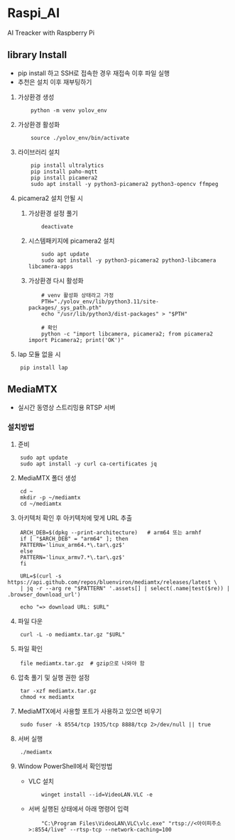 # Raspi_AI
AI Treacker with Raspberry Pi

## library Install
- pip install 하고 SSH로 접속한 경우 재접속 이후 파일 실행
- 추천은 설치 이후 재부팅하기

1. 가상환경 생성
    ```shell
        python -m venv yolov_env
    ```

2. 가상환경 활성화
    ```shell
        source ./yolov_env/bin/activate
    ```

3. 라이브러리 설치
    ```shell
        pip install ultralytics
        pip install paho-mqtt
        pip install picamera2
        sudo apt install -y python3-picamera2 python3-opencv ffmpeg
    ```

4. picamera2 설치 안될 시
    1. 가상환경 설정 풀기
        ```shell
            deactivate
        ```

    2. 시스템패키지에 picamera2 설치
        ```shell
            sudo apt update
            sudo apt install -y python3-picamera2 python3-libcamera libcamera-apps
        ```

    3. 가상환경 다시 활성화
        ```shell
            # venv 활성화 상태라고 가정
            PTH="./yolov_env/lib/python3.11/site-packages/_sys_path.pth"
            echo "/usr/lib/python3/dist-packages" > "$PTH"

            # 확인
            python -c "import libcamera, picamera2; from picamera2 import Picamera2; print('OK')"
        ```

5. lap 모듈 없을 시
```shell
    pip install lap
```

## MediaMTX
- 실시간 동영상 스트리밍용 RTSP 서버

### 설치방법

1. 준비
```shell
    sudo apt update
    sudo apt install -y curl ca-certificates jq
```

2. MediaMTX 폴더 생성
```shell
    cd ~
    mkdir -p ~/mediamtx
    cd ~/mediamtx
```

3. 아키텍처 확인 후 아키텍처에 맞게 URL 추출
```shell
    ARCH_DEB=$(dpkg --print-architecture)   # arm64 또는 armhf
    if [ "$ARCH_DEB" = "arm64" ]; then
    PATTERN='linux_arm64.*\.tar\.gz$'
    else
    PATTERN='linux_armv7.*\.tar\.gz$'
    fi

    URL=$(curl -s https://api.github.com/repos/bluenviron/mediamtx/releases/latest \
    | jq -r --arg re "$PATTERN" '.assets[] | select(.name|test($re)) | .browser_download_url')

    echo "=> download URL: $URL"
```

4. 파일 다운
```shell
    curl -L -o mediamtx.tar.gz "$URL"
```

5. 파일 확인
```shell
    file mediamtx.tar.gz  # gzip으로 나와야 함
```

6. 압축 풀기 및 실행 권한 설정
```shell
    tar -xzf mediamtx.tar.gz
    chmod +x mediamtx
```

7. MediaMTX에서 사용할 포트가 사용하고 있으면 비우기
```shell
    sudo fuser -k 8554/tcp 1935/tcp 8888/tcp 2>/dev/null || true
```

8. 서버 실행
```shell
    ./mediamtx
```

9. Window PowerShell에서 확인방법
    - VLC 설치
        ```shell
            winget install --id=VideoLAN.VLC -e
        ```

    - 서버 실행된 상태에서 아래 명령어 입력
        ```shell
            "C:\Program Files\VideoLAN\VLC\vlc.exe" "rtsp://<아이피주소>:8554/live" --rtsp-tcp --network-caching=100
        ```
